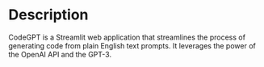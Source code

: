 # Description
CodeGPT is a Streamlit web application that streamlines the process of generating code from plain English text prompts.
It leverages the power of the OpenAI API and the GPT-3.
